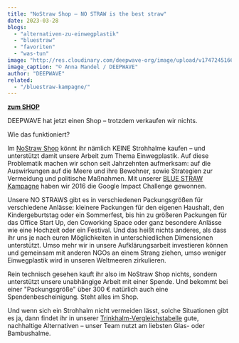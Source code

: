 ```yaml
---
title: "NoStraw Shop – NO STRAW is the best straw"
date: 2023-03-28
blogs: 
  - "alternativen-zu-einwegplastik"
  - "bluestraw"
  - "favoriten"
  - "was-tun"
image: "http://res.cloudinary.com/deepwave-org/image/upload/v1747245166/deepwave.org/AnnaMandel_LostInPlastic_1.png"
image_caption: "© Anna Mandel / DEEPWAVE"
author: "DEEPWAVE"
related: 
  - "/bluestraw-kampagne/"
---
```


[**zum SHOP**](https://deepwave.shop/)

DEEPWAVE hat jetzt einen Shop – trotzdem verkaufen wir nichts.

Wie das funktioniert?

Im [NoStraw Shop](https://deepwave.shop/) könnt ihr nämlich KEINE Strohhalme kaufen – und unterstützt damit unsere Arbeit zum Thema Einwegplastik. Auf diese Problematik machen wir schon seit Jahrzehnten aufmerksam: auf die Auswirkungen auf die Meere und ihre Bewohner, sowie Strategien zur Vermeidung und politische Maßnahmen. Mit unserer [BLUE STRAW Kampagne](https://www.deepwave.org/bluestraw-kampagne/) haben wir 2016 die Google Impact Challenge gewonnen.

Unsere NO STRAWS gibt es in verschiedenen Packungsgrößen für verschiedene Anlässe: kleinere Packungen für den eigenen Haushalt, den Kindergeburtstag oder ein Sommerfest, bis hin zu größeren Packungen für das Office Start Up, den Coworking Space oder ganz besondere Anlässe wie eine Hochzeit oder ein Festival. Und das heißt nichts anderes, als dass ihr uns je nach euren Möglichkeiten in unterschiedlichen Dimensionen unterstützt. Umso mehr wir in unsere Aufklärungsarbeit investieren können und gemeinsam mit anderen NGOs an einem Strang ziehen, umso weniger Einwegplastik wird in unseren Weltmeeren zirkulieren.

Rein technisch gesehen kauft ihr also im NoStraw Shop nichts, sondern unterstützt unsere unabhängige Arbeit mit einer Spende. Und bekommt bei einer "Packungsgröße" über 300 € natürlich auch eine Spendenbescheinigung. Steht alles im Shop.

Und wenn sich ein Strohhalm nicht vermeiden lässt, solche Situationen gibt es ja, dann findet ihr in unserer [Trinkhalm-Vergleichstabelle](https://www.deepwave.org/bluestraw-kampagne/trinkhalm-vergleichstabelle/) gute, nachhaltige Alternativen – unser Team nutzt am liebsten Glas- oder Bambushalme.

